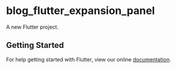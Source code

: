 # blog_flutter_expansion_panel

A new Flutter project.

## Getting Started

For help getting started with Flutter, view our online
[documentation](https://flutter.io/).
